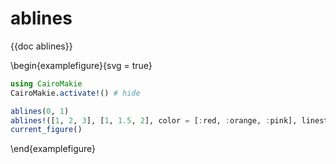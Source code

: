 # ablines

{{doc ablines}}

\begin{examplefigure}{svg = true}

```julia
using CairoMakie
CairoMakie.activate!() # hide

ablines(0, 1)
ablines!([1, 2, 3], [1, 1.5, 2], color = [:red, :orange, :pink], linestyle=:dash, linewidth=2)
current_figure()
```

\end{examplefigure}

